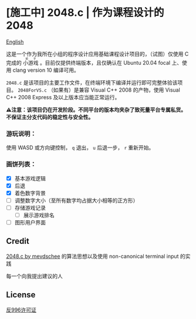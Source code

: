 # [施工中] 2048.c | 作为课程设计的 2048

[English](README.md)

这是一个作为我所在小组的程序设计应用基础课程设计项目的，（试图）仅使用 C 完成的 <ruby><rb>小游戏</rb><rt>轮子</rt></ruby> 。目前仅提供终端版本，且仅确认在 Ubuntu 20.04 focal 上、使用 clang version 10 编译可用。

`2048.c` 是该项目的主要工作文件，在终端环境下编译并运行即可完整体验该项目。 `2048ForVS.c` （如果有）是兼容 Visual C++ 2008 的产物，使用 Visual C++ 2008 Express 及以上版本应当能正常运行。

**⚠注意：该项目仍在开发阶段。不同平台的版本均夹杂了致死量平台专属私货。不保证主分支代码的稳定性与安全性。**

### 游玩说明：

使用 WASD 或方向键控制， `q` 退出， `u` 后退一步， `r` 重新开始。

### 画饼列表：

- [x] 基本游戏逻辑
- [x] 后退
- [x] 着色数字背景
- [ ] 调整数字大小（至所有数字均占据大小相等的正方形）
- [ ] 存储游戏记录
  - [ ] 展示游戏排名
- [ ] 图形用户界面

## Credit

[2048.c by mevdschee](https://github.com/mevdschee/2048.c) 的算法思想以及使用 non-canonical terminal input 的实践

每一个向我提出建议的人

## License

[反996许可证](LICENSE)